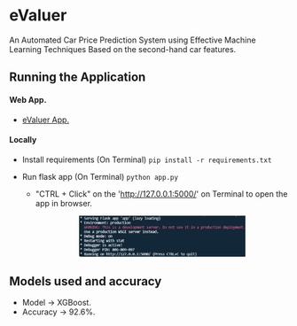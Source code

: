 # eValuer
An Automated Car Price Prediction System using Effective Machine Learning Techniques Based on the second-hand car features.

## Running the Application
#### Web App.
- [eValuer App.](https://valuer-app.herokuapp.com/)

#### Locally
- Install requirements (On Terminal)
   `pip install -r requirements.txt`
   
- Run flask app (On Terminal)
    `python app.py`
    - "CTRL + Click" on the 'http://127.0.0.1:5000/' on Terminal to open the app in browser.
         <p align="center">
         <img src="https://github.com/rutvikraj/eValuer/blob/main/static/images/img-01.png" width="300"/>
         </p>

## Models used and accuracy
- Model -> XGBoost.
- Accuracy -> 92.6%.
